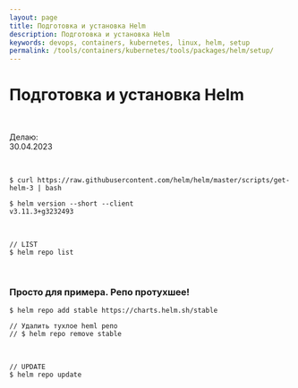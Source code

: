 ```yaml
---
layout: page
title: Подготовка и установка Helm
description: Подготовка и установка Helm
keywords: devops, containers, kubernetes, linux, helm, setup
permalink: /tools/containers/kubernetes/tools/packages/helm/setup/
---
```


# Подготовка и установка Helm

<br/>

Делаю:  
30.04.2023

<br/>

```
$ curl https://raw.githubusercontent.com/helm/helm/master/scripts/get-helm-3 | bash

$ helm version --short --client
v3.11.3+g3232493
```

<br/>

```
// LIST
$ helm repo list
```

<br/>

### Просто для примера. Репо протухшее!

```
$ helm repo add stable https://charts.helm.sh/stable

// Удалить тухлое heml репо
// $ helm repo remove stable
```

<br/>

```
// UPDATE
$ helm repo update
```
